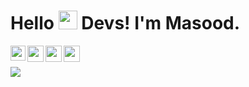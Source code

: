 <!-- [![Header](https://raw.githubusercontent.com/MartinHeinz/<OWNER>/<OWNER>/readme_header.png "Header")] -->

# Hello <img src="https://raw.githubusercontent.com/MartinHeinz/MartinHeinz/master/wave.gif" width="30px"> Devs! I'm Masood.

<a href="https://www.linkedin.com/in/masood-ismail">
  <img align="left" width="24px" src="https://cdn-icons-png.flaticon.com/512/174/174857.png"  />
</a>
<a href="https://twitter.com/Masood_Ismail07">
  <img align="left" width="26px" src="https://logodownload.org/wp-content/uploads/2014/09/twitter-logo-6.png" />
</a>
<a href="mailto:mr.masoodtamboli@gmail.com">
  <img align="left" width="26px" src="https://cdn-icons-png.flaticon.com/512/281/281769.png" />
</a>
<a href="https://www.instagram.com/mr.masood_ismail/">
  <img align="left" width="26px" src="https://upload.wikimedia.org/wikipedia/commons/thumb/a/a5/Instagram_icon.png/1024px-Instagram_icon.png" />
</a>
<br />
<br />
<img align="center" src="https://github-readme-stats.vercel.app/api/?username=masoodtamboli&show_icons=true&theme=radical" />

<!---
masoodtamboli/masoodtamboli is a ✨ special ✨ repository because its `README.md` (this file) appears on your GitHub profile.
You can click the Preview link to take a look at your changes.
--->
